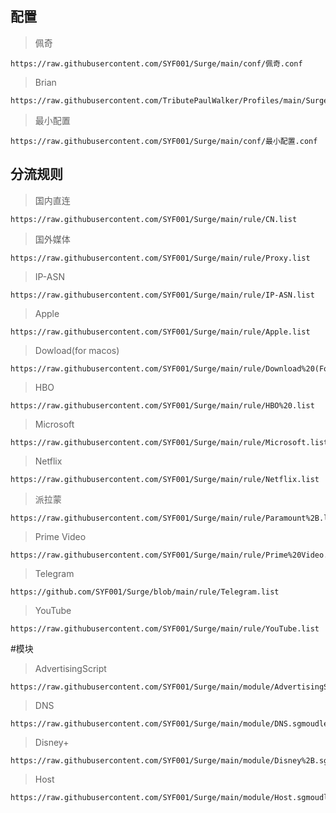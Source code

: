 ## 配置

>佩奇

    https://raw.githubusercontent.com/SYF001/Surge/main/conf/佩奇.conf

>Brian

    https://raw.githubusercontent.com/TributePaulWalker/Profiles/main/Surge/Surge%20Pro.conf

>最小配置

    https://raw.githubusercontent.com/SYF001/Surge/main/conf/最小配置.conf

## 分流规则

>国内直连

    https://raw.githubusercontent.com/SYF001/Surge/main/rule/CN.list

>国外媒体

    https://raw.githubusercontent.com/SYF001/Surge/main/rule/Proxy.list

>IP-ASN
    
    https://raw.githubusercontent.com/SYF001/Surge/main/rule/IP-ASN.list

>Apple

    https://raw.githubusercontent.com/SYF001/Surge/main/rule/Apple.list


>Dowload(for macos)

    https://raw.githubusercontent.com/SYF001/Surge/main/rule/Download%20(For%20MacOS).list

>HBO

    https://raw.githubusercontent.com/SYF001/Surge/main/rule/HBO%20.list

>Microsoft 

    https://raw.githubusercontent.com/SYF001/Surge/main/rule/Microsoft.list

>Netflix

    https://raw.githubusercontent.com/SYF001/Surge/main/rule/Netflix.list

>派拉蒙

    https://raw.githubusercontent.com/SYF001/Surge/main/rule/Paramount%2B.list

>Prime Video

    https://raw.githubusercontent.com/SYF001/Surge/main/rule/Prime%20Video.list

>Telegram

    https://github.com/SYF001/Surge/blob/main/rule/Telegram.list

>YouTube

    https://raw.githubusercontent.com/SYF001/Surge/main/rule/YouTube.list

#模块

>AdvertisingScript

    https://raw.githubusercontent.com/SYF001/Surge/main/module/AdvertisingScript.sgmodule

>DNS

    https://raw.githubusercontent.com/SYF001/Surge/main/module/DNS.sgmoudle

>Disney+

    https://raw.githubusercontent.com/SYF001/Surge/main/module/Disney%2B.sgmoudle

>Host

    https://raw.githubusercontent.com/SYF001/Surge/main/module/Host.sgmoudle





